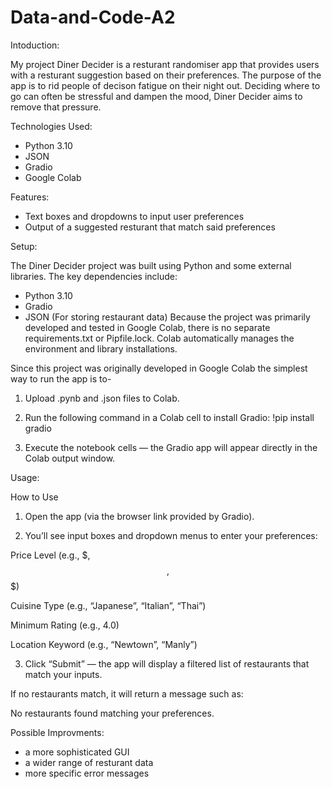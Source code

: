 # Data-and-Code-A2
Intoduction: 

My project Diner Decider is a resturant randomiser app that provides users with a resturant suggestion based on their preferences. The purpose of the app is to rid people of decison fatigue on their night out. Deciding where to go can often be stressful and dampen the mood, Diner Decider aims to remove that pressure. 

Technologies Used: 

- Python 3.10
- JSON
- Gradio
- Google Colab

Features: 

- Text boxes and dropdowns to input user preferences
- Output of a suggested resturant that match said preferences

Setup: 

The Diner Decider project was built using Python and some external libraries.
The key dependencies include:
- Python 3.10
- Gradio 
- JSON (For storing restaurant data)
Because the project was primarily developed and tested in Google Colab, there is no separate requirements.txt or Pipfile.lock. Colab automatically manages the environment and library installations.

Since this project was originally developed in Google Colab the simplest way to run the app is to-  
1. Upload .pynb and .json files to Colab.

2. Run the following command in a Colab cell to install Gradio:
!pip install gradio

3. Execute the notebook cells — the Gradio app will appear directly in the Colab output window.

Usage: 

How to Use

1. Open the app (via the browser link provided by Gradio).

2. You’ll see input boxes and dropdown menus to enter your preferences:

Price Level (e.g., $, $$, $$$)

Cuisine Type (e.g., “Japanese”, “Italian”, “Thai”)

Minimum Rating (e.g., 4.0)

Location Keyword (e.g., “Newtown”, “Manly”)

3. Click “Submit” — the app will display a filtered list of restaurants that match your inputs.

If no restaurants match, it will return a message such as:

No restaurants found matching your preferences.

Possible Improvments: 

- a more sophisticated GUI
- a wider range of resturant data
- more specific error messages
